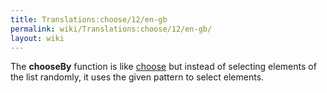 ```yaml
---
title: Translations:choose/12/en-gb
permalink: wiki/Translations:choose/12/en-gb/
layout: wiki
---
```


The **chooseBy** function is like [choose](choose "wikilink") but
instead of selecting elements of the list randomly, it uses the given
pattern to select elements.
